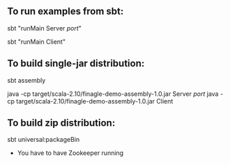 ## To run examples from sbt:

sbt "runMain Server _port_"

sbt "runMain Client"


## To build single-jar distribution:

sbt assembly

java -cp target/scala-2.10/finagle-demo-assembly-1.0.jar Server _port_
java -cp target/scala-2.10/finagle-demo-assembly-1.0.jar Client

## To build zip distribution:

sbt universal:packageBin


* You have to have Zookeeper running 


